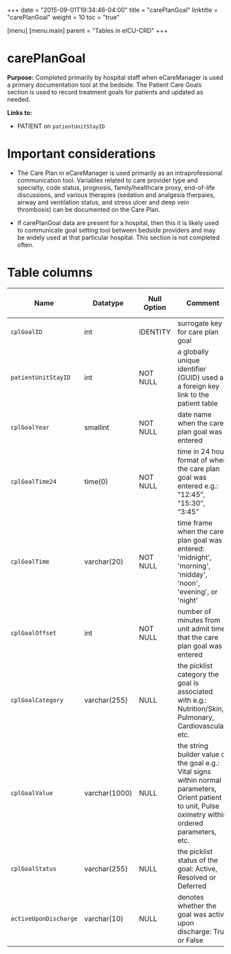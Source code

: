 +++
date = "2015-09-01T19:34:46-04:00"
title = "carePlanGoal"
linktitle = "carePlanGoal"
weight = 10
toc = "true"

[menu]
  [menu.main]
    parent = "Tables in eICU-CRD"
+++

# carePlanGoal

**Purpose:** Completed primarily by hospital staff when eCareManager is used a primary documentation tool at the bedside. The Patient Care Goals section is used to record treatment goals for patients and updated as needed.

**Links to:**

* PATIENT on `patientUnitStayID`

# Important considerations

* The Care Plan in eCareManager is used primarily as an intraprofessional communication tool. Variables related to care provider type and specialty, code status, prognosis, family/healthcare proxy, end-of-life discussions, and various therapies (sedation and analgesia therpaies, airway and ventilation status, and stress ulcer and deep vein thrombosis) can be documented on the Care Plan.

* If carePlanGoal data are present for a hospital, then this it is likely used to communicate goal setting tool between bedside providers and may be widely used at that particular hospital. This section is not completed often.

# Table columns

Name | Datatype | Null Option | Comment | Is Key | Stored Transformed Created
---- | ---- | ---- | ---- | ---- | ----
`cplGoalID` | int | IDENTITY | surrogate key for care plan goal | PK | C
`patientUnitStayID` | int | NOT NULL | a globally unique identifier (GUID) used as a foreign key link to the patient table | FK | C
`cplGoalYear` | smallint | NOT NULL | date name when the care plan goal was entered |  | T
`cplGoalTime24` | time(0) | NOT NULL | time in 24 hour format of when the care plan goal was entered e.g.: “12:45”, “15:30”, “3:45” |  | T
`cplGoalTime` | varchar(20) | NOT NULL | time frame when the care plan goal was entered: 'midnight', 'morning', 'midday', 'noon', 'evening', or 'night' |  | T
`cplGoalOffset` | int | NOT NULL | number of minutes from unit admit time that the care plan goal was entered |  | C
`cplGoalCategory` | varchar(255) | NULL | the picklist category the goal is associated with e.g.: Nutrition/Skin, Pulmonary, Cardiovascular, etc. |  | S
`cplGoalValue` | varchar(1000) | NULL | the string builder value of the goal e.g.: Vital signs within normal parameters, Orient patient to unit, Pulse oximetry within ordered parameters, etc. |  | S
`cplGoalStatus` | varchar(255) | NULL | the picklist status of the goal: Active, Resolved or Deferred |  | S
`activeUponDischarge` | varchar(10) | NULL | denotes whether the goal was active upon discharge: True or False |  | S

<!-- # Detailed description

* To follow.
 -->
